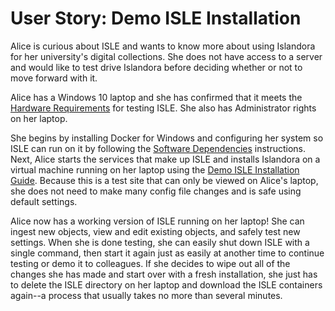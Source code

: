 <!--- PAGE_TITLE --->

# User Story: Demo ISLE Installation

Alice is curious about ISLE and wants to know more about using Islandora for her university's digital collections.  She does not have access to a server and would like to test drive Islandora before deciding whether or not to move forward with it.

Alice has a Windows 10 laptop and she has confirmed that it meets the [Hardware Requirements](../install/host-hardware-requirements.md) for testing ISLE.  She also has Administrator rights on her laptop.

She begins by installing Docker for Windows and configuring her system so ISLE can run on it by following the [Software Dependencies](../install/host-software-dependencies.md) instructions.  Next, Alice starts the services that make up ISLE and installs Islandora on a virtual machine running on her laptop using the [Demo ISLE Installation Guide](../install/install.md).  Because this is a test site that can only be viewed on Alice's laptop, she does not need to make many config file changes and is safe using default settings.

Alice now has a working version of ISLE running on her laptop!  She can ingest new objects, view and edit existing objects, and safely test new settings.  When she is done testing, she can easily shut down ISLE with a single command, then start it again just as easily at another time to continue testing or demo it to colleagues.  If she decides to wipe out all of the changes she has made and start over with a fresh installation, she just has to delete the ISLE directory on her laptop and download the ISLE containers again--a process that usually takes no more than several minutes.
